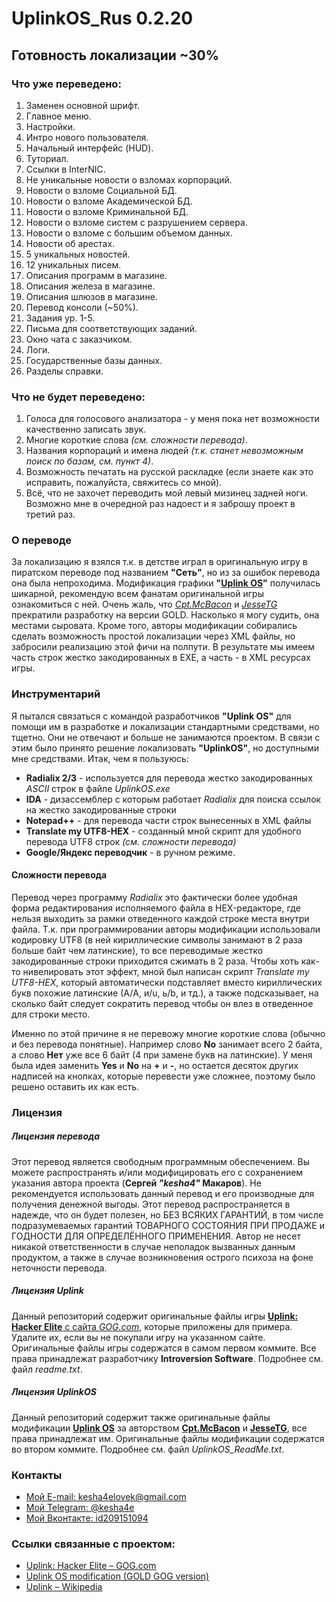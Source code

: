 UplinkOS_Rus 0.2.20
==========
Готовность локализации ~30%
----------


### Что уже переведено:
1. Заменен основной шрифт.
1. Главное меню.
1. Настройки.
1. Интро нового пользователя.
1. Начальный интерфейс (HUD).
1. Туториал.
1. Ссылки в InterNIC.
1. Не уникальные новости о взломах корпораций.
1. Новости о взломе Сoциальной БД.
1. Новости о взломе Академической БД.
1. Новости о взломе Криминальной БД.
1. Новости о взломе систем с разрушением сервера.
1. Новости о взломе с большим объемом данных.
1. Новости об арестах.
1. 5 уникальных новостей.
1. 12 уникальных писем.
1. Описания программ в магазине.
1. Описания железа в магазине.
1. Описания шлюзов в магазине.
1. Перевод консоли (~50%).
1. Задания ур. 1-5.
1. Письма для соответствующих заданий.
1. Окно чата с заказчиком.
1. Логи.
1. Государственные базы данных.
1. Разделы справки.

### Что не будет переведено:
1. Голоса для голосового анализатора - у меня пока нет возможности качественно записать звук.
2. Многие короткие слова *(см. сложности перевода)*.
3. Названия корпораций и имена людей *(т.к. станет невозможным поиск по базам, см. пункт 4)*.
4. Возможность печатать на русской раскладке (если знаете как это исправить, пожалуйста, свяжитесь со мной).
5. Всё, что не захочет переводить мой левый мизинец задней ноги. Возможно мне в очередной раз надоест и я заброшу проект в третий раз.

### О переводе
За локализацию я взялся т.к. в детстве играл в оригинальную игру в пиратском переводе под названием **"Сеть"**, но из за ошибок перевода она была непроходима. 
Модификация графики **"[Uplink OS](https://www.moddb.com/mods/uplink-os)"** получилась шикарной, рекомендую всем фанатам оригинальной игры ознакомиться с ней. Очень жаль, что *[Cpt.McBacon](https://www.moddb.com/members/cptmcbacon)* и *[JesseTG](https://www.moddb.com/members/jessetg)* прекратили разработку на версии GOLD. Насколько я могу судить, она местами сыровата. Кроме того, авторы модификации собирались сделать возможность простой локализации через XML файлы, но забросили реализацию этой фичи на полпути. В результате мы имеем часть строк жестко закодированных в EXE, а часть - в XML ресурсах игры. 

### Инструментарий
Я пытался связаться с командой разработчиков **"Uplink OS"** для помощи им в разработке и локализации стандартными средствами, но тщетно. Они не отвечают и больше не занимаются проектом. В связи с этим было принято решение локализовать **"UplinkOS"**, но доступными мне средствами. Итак, чем я пользуюсь:

* **Radialix 2/3** - используется для перевода жестко закодированных *ASCII* строк в файле *UplinkOS.exe*
* **IDA** - дизассемблер с которым работает *Radialix* для поиска ссылок на жестко закодированные строки
* **Notepad++** - для перевода части строк вынесенных в XML файлы 
* **Translate my UTF8-HEX** - созданный мной скрипт для удобного перевода UTF8 строк *(см. сложности перевода)*
* **Google/Яндекс переводчик** - в ручном режиме.

#### Сложности перевода
Перевод через программу *Radialix* это фактически более удобная форма редактирования исполняемого файла в HEX-редакторе, где нельзя выходить за рамки отведенного каждой строке места внутри файла. Т.к. при программировании авторы модификации использовали кодировку UTF8 (в ней кириллические символы занимают в 2 раза больше байт чем латинские), то все переводимые жестко закодированные строки приходится сжимать в 2 раза. Чтобы хоть как-то нивелировать этот эффект, мной был написан скрипт *Translate my UTF8-HEX*, который автоматически подставляет вместо кириллических букв похожие латинские (А/A, и/u, ь/b, и тд.), а также подсказывает, на сколько байт следует сократить перевод чтобы он влез в отведенное для строки место. 

Именно по этой причине я не перевожу многие короткие слова (обычно и без перевода понятные). Например слово **No** занимает всего 2 байта, а слово **Нет** уже все 6 байт (4 при замене букв на латинские). У меня была идея заменить **Yes** и **No** на **+** и **-**, но остается десяток других надписей на кнопках, которые перевести уже сложнее, поэтому было решено оставить их как есть. 

### Лицензия
##### Лицензия перевода
Этот перевод является свободным программным обеспечением. Вы можете распространять и/или модифицировать его с сохранением указания автора проекта (**Сергей _"kesha4"_ Макаров**). Не рекомендуется использовать данный перевод и его производные для получения денежной выгоды. 
Этот перевод распространяется в надежде, что он будет полезен, но БЕЗ ВСЯКИХ ГАРАНТИЙ, в том числе подразумеваемых гарантий ТОВАРНОГО СОСТОЯНИЯ ПРИ ПРОДАЖЕ и ГОДНОСТИ ДЛЯ ОПРЕДЕЛЁННОГО ПРИМЕНЕНИЯ. Автор не несет никакой ответственности в случае неполадок вызванных данным продуктом, а также в случае возникновения острого психоза на фоне неточности перевода.
##### Лицензия Uplink
Данный репозиторий содержит оригинальные файлы игры [**Uplink: Hacker Elite** с сайта _GOG.com_](https://www.gog.com/game/uplink_hacker_elite), которые приложены для примера. Удалите их, если вы не покупали игру на указанном сайте. Оригинальные файлы игры содержатся в самом первом коммите. Все права принадлежат разработчику **Introversion Software**. Подробнее см. файл *readme.txt*.
##### Лицензия UplinkOS
Данный репозиторий содержит также оригинальные файлы модификации **[Uplink OS](https://www.moddb.com/mods/uplink-os)** за авторством **[Cpt.McBacon](https://www.moddb.com/members/cptmcbacon)** и **[JesseTG](https://www.moddb.com/members/jessetg)**, все права принадлежат им. Оригинальные файлы модификации содержатся во втором коммите. Подробнее см. файл *UplinkOS_ReadMe.txt*. 

### Контакты

- [Мой E-mail: kesha4elovek@gmail.com](mailto:kesha4elovek@gmail.com)
- [Мой Telegram: @kesha4e](https://t.me/kesha4e)
- [Мой Вконтакте: id209151094](https://vk.com/id209151094)

### Ссылки связанные с проектом:
- [Uplink: Hacker Elite –  GOG.com](https://www.gog.com/game/uplink_hacker_elite)
- [Uplink OS modification (GOLD GOG version)](https://www.moddb.com/mods/uplink-os)
- [Uplink  – Wikipedia](https://ru.wikipedia.org/wiki/Uplink)
